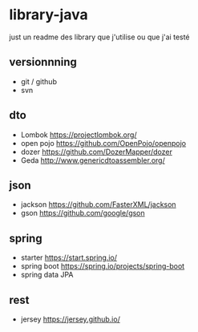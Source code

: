 # library-java
just un readme des library que j'utilise ou que j'ai testé

## versionnning
- git / github
- svn


## dto
- Lombok https://projectlombok.org/
- open pojo https://github.com/OpenPojo/openpojo
- dozer https://github.com/DozerMapper/dozer
- Geda http://www.genericdtoassembler.org/

## json

- jackson https://github.com/FasterXML/jackson
- gson https://github.com/google/gson

## spring

- starter https://start.spring.io/
- spring boot https://spring.io/projects/spring-boot
- spring data JPA

## rest 

- jersey https://jersey.github.io/
